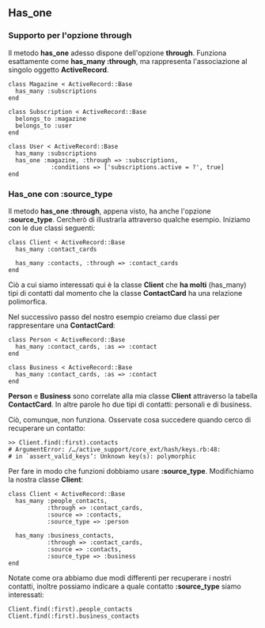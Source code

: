 ## Has\_one

### Supporto per l'opzione through

Il metodo **has\_one** adesso dispone dell'opzione **through**. Funziona esattamente come **has_many :through**, ma rappresenta l'associazione al singolo oggetto **ActiveRecord**.

	class Magazine < ActiveRecord::Base
	  has_many :subscriptions
	end

	class Subscription < ActiveRecord::Base
	  belongs_to :magazine
	  belongs_to :user
	end

	class User < ActiveRecord::Base
	  has_many :subscriptions
	  has_one :magazine, :through => :subscriptions, 
		        :conditions => ['subscriptions.active = ?', true]
	end
	
### Has\_one con :source\_type             

Il metodo **has\_one :through**, appena visto, ha anche l'opzione **:source\_type**. Cercherò di illustrarla attraverso qualche esempio. Iniziamo con le due classi seguenti:

	class Client < ActiveRecord::Base
	  has_many :contact_cards 

	  has_many :contacts, :through => :contact_cards
	end 

Ciò a cui siamo interessati qui è la classe **Client** che **ha molti** (has_many) tipi di contatti dal momento che la classe **ContactCard** ha una relazione polimorfica.

Nel successivo passo del nostro esempio creiamo due classi per rappresentare una **ContactCard**:         

	class Person < ActiveRecord::Base
	  has_many :contact_cards, :as => :contact
	end

	class Business < ActiveRecord::Base
	  has_many :contact_cards, :as => :contact
	end

**Person** e **Business** sono correlate alla mia classe **Client** attraverso la tabella **ContactCard**. In altre parole ho due tipi di contatti: personali e di business. 
          
Ciò, comunque, non funziona. Osservate cosa succedere quando cerco di recuperare un contatto:

	>> Client.find(:first).contacts
	# ArgumentError: /…/active_support/core_ext/hash/keys.rb:48:
	# in `assert_valid_keys’: Unknown key(s): polymorphic 

Per fare in modo che funzioni dobbiamo usare **:source_type**. Modifichiamo la nostra classe **Client**:
                       
	class Client < ActiveRecord::Base
	  has_many :people_contacts,
	           :through => :contact_cards,
	           :source => :contacts,
	           :source_type => :person 

	  has_many :business_contacts,
	           :through => :contact_cards,
	           :source => :contacts,
	           :source_type => :business
	end

Notate come ora abbiamo due modi differenti per recuperare i nostri contatti, inoltre possiamo indicare a quale contatto **:source_type** siamo interessati:

	Client.find(:first).people_contacts
	Client.find(:first).business_contacts

